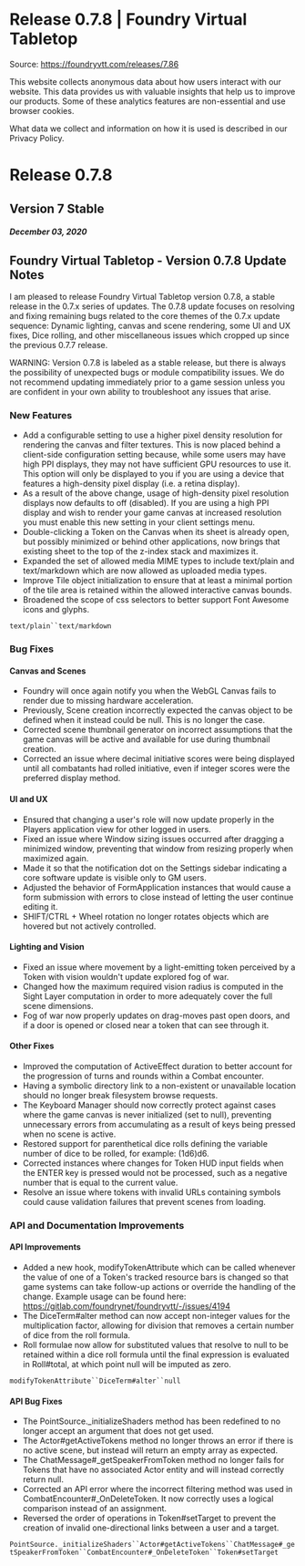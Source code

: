 # Release 0.7.8 | Foundry Virtual Tabletop

Source: https://foundryvtt.com/releases/7.86

This website collects anonymous data about how users interact with our website. This data provides us with 
        valuable insights that help us to improve our products. Some of these analytics features are non-essential 
        and use browser cookies.

What data we collect and information on how it is used is described in our 
        Privacy Policy.


# Release 0.7.8


## Version 7 Stable


##### December 03, 2020


## Foundry Virtual Tabletop - Version 0.7.8 Update Notes

I am pleased to release Foundry Virtual Tabletop version 0.7.8, a stable release in the 0.7.x series of updates. The 0.7.8 update focuses on resolving and fixing remaining bugs related to the core themes of the 0.7.x update sequence: Dynamic lighting, canvas and scene rendering, some UI and UX fixes, Dice rolling, and other miscellaneous issues which cropped up since the previous 0.7.7 release.

WARNING: Version 0.7.8 is labeled as a stable release, but there is always the possibility of unexpected bugs or module compatibility issues. We do not recommend updating immediately prior to a game session unless you are confident in your own ability to troubleshoot any issues that arise.


### New Features

- Add a configurable setting to use a higher pixel density resolution for rendering the canvas and filter textures. This is now placed behind a client-side configuration setting because, while some users may have high PPI displays, they may not have sufficient GPU resources to use it. This option will only be displayed to you if you are using a device that features a high-density pixel display (i.e. a retina display).
- As a result of the above change, usage of high-density pixel resolution displays now defaults to off (disabled). If you are using a high PPI display and wish to render your game canvas at increased resolution you must enable this new setting in your client settings menu.
- Double-clicking a Token on the Canvas when its sheet is already open, but possibly minimized or behind other applications, now brings that existing sheet to the top of the z-index stack and maximizes it.
- Expanded the set of allowed media MIME types to include text/plain and text/markdown which are now allowed as uploaded media types.
- Improve Tile object initialization to ensure that at least a minimal portion of the tile area is retained within the allowed interactive canvas bounds.
- Broadened the scope of css selectors to better support Font Awesome icons and glyphs.

`text/plain``text/markdown`
### Bug Fixes


#### Canvas and Scenes

- Foundry will once again notify you when the WebGL Canvas fails to render due to missing hardware acceleration.
- Previously, Scene creation incorrectly expected the canvas object to be defined when it instead could be null. This is no longer the case.
- Corrected scene thumbnail generator on incorrect assumptions that the game canvas will be active and available for use during thumbnail creation.
- Corrected an issue where decimal initiative scores were being displayed until all combatants had rolled initiative, even if integer scores were the preferred display method.


#### UI and UX

- Ensured that changing a user's role will now update properly in the Players application view for other logged in users.
- Fixed an issue where Window sizing issues occurred after dragging a minimized window, preventing that window from resizing properly when maximized again.
- Made it so that the notification dot on the Settings sidebar indicating a core software update is visible only to GM users.
- Adjusted the behavior of FormApplication instances that would cause a form submission with errors to close instead of letting the user continue editing it.
- SHIFT/CTRL + Wheel rotation no longer rotates objects which are hovered but not actively controlled.


#### Lighting and Vision

- Fixed an issue where movement by a light-emitting token perceived by a Token with vision wouldn't update explored fog of war.
- Changed how the maximum required vision radius is computed in the Sight Layer computation in order to more adequately cover the full scene dimensions.
- Fog of war now properly updates on drag-moves past open doors, and if a door is opened or closed near a token that can see through it.


#### Other Fixes

- Improved the computation of ActiveEffect duration to better account for the progression of turns and rounds within a Combat encounter.
- Having a symbolic directory link to a non-existent or unavailable location should no longer break filesystem browse requests.
- The Keyboard Manager should now correctly protect against cases where the game canvas is never initialized (set to null), preventing unnecessary errors from accumulating as a result of keys being pressed when no scene is active.
- Restored support for parenthetical dice rolls defining the variable number of dice to be rolled, for example: (1d6)d6.
- Corrected instances where changes for Token HUD input fields when the ENTER key is pressed would not be processed, such as a negative number that is equal to the current value.
- Resolve an issue where tokens with invalid URLs containing symbols could cause validation failures that prevent scenes from loading.


### API and Documentation Improvements


#### API Improvements

- Added a new hook, modifyTokenAttribute which can be called whenever the value of one of a Token's tracked resource bars is changed so that game systems can take follow-up actions or override the handling of the change. Example usage can be found here: https://gitlab.com/foundrynet/foundryvtt/-/issues/4194
- The DiceTerm#alter method can now accept non-integer values for the multiplication factor, allowing for division that removes a certain number of dice from the roll formula.
- Roll formulae now allow for substituted values that resolve to null to be retained within a dice roll formula until the final expression is evaluated in Roll#total, at which point null will be imputed as zero.

`modifyTokenAttribute``DiceTerm#alter``null`
#### API Bug Fixes

- The PointSource._initializeShaders method has been redefined to no longer accept an argument that does not get used.
- The Actor#getActiveTokens method no longer throws an error if there is no active scene, but instead will return an empty array as expected.
- The ChatMessage#_getSpeakerFromToken method no longer fails for Tokens that have no associated Actor entity and will instead correctly return null.
- Corrected an API error where the incorrect filtering method was used in CombatEncounter#_OnDeleteToken. It now correctly uses a logical comparison instead of an assignment.
- Reversed the order of operations in Token#setTarget to prevent the creation of invalid one-directional links between a user and a target.

`PointSource._initializeShaders``Actor#getActiveTokens``ChatMessage#_getSpeakerFromToken``CombatEncounter#_OnDeleteToken``Token#setTarget`